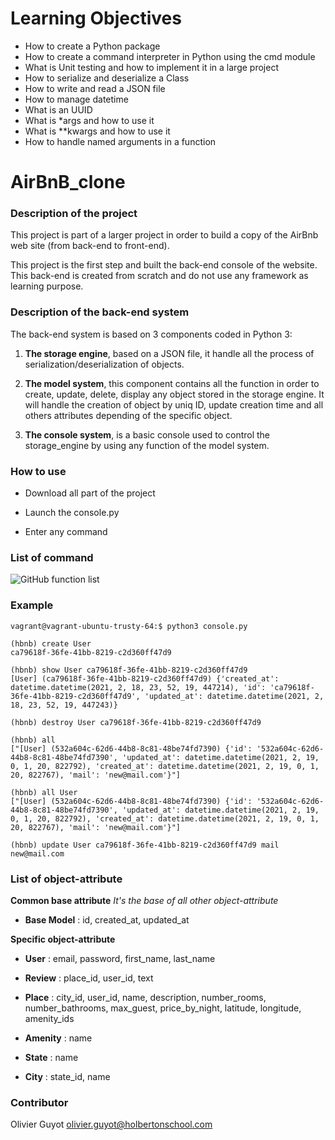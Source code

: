 # Learning Objectives
* How to create a Python package
* How to create a command interpreter in Python using the cmd</code> module
* What is Unit testing and how to implement it in a large project
* How to serialize and deserialize a Class
* How to write and read a JSON file
* How to manage datetime
* What is an UUID
* What is *args and how to use it
* What is **kwargs and how to use it
* How to handle named arguments in a function

# AirBnB_clone

### Description of the project

This project is part of a larger project in order to build a copy of the AirBnb web site (from back-end to front-end).

This project is the first step and built the back-end console of the website. This back-end is created from scratch and do not use any framework as learning purpose.

### Description of the back-end system
The back-end system is based on 3 components coded in Python 3:

1. **The storage engine**, based on a JSON file, it handle all the process of serialization/deserialization of objects.

2. **The model system**, this component contains all the function in order to create, update, delete, display any object stored in the storage engine. 
It will handle the creation of object by uniq ID, update creation time and all others attributes depending of the specific object.

3. **The console system**, is a basic console used to control the storage_engine by using any function of the model system.

### How to use
* Download all part of the project

* Launch the console.py

* Enter any command

### List of command
![GitHub function list](/img/Function_list.png)
 
### Example
```
vagrant@vagrant-ubuntu-trusty-64:$ python3 console.py

(hbnb) create User
ca79618f-36fe-41bb-8219-c2d360ff47d9

(hbnb) show User ca79618f-36fe-41bb-8219-c2d360ff47d9
[User] (ca79618f-36fe-41bb-8219-c2d360ff47d9) {'created_at': datetime.datetime(2021, 2, 18, 23, 52, 19, 447214), 'id': 'ca79618f-36fe-41bb-8219-c2d360ff47d9', 'updated_at': datetime.datetime(2021, 2, 18, 23, 52, 19, 447243)}

(hbnb) destroy User ca79618f-36fe-41bb-8219-c2d360ff47d9

(hbnb) all
["[User] (532a604c-62d6-44b8-8c81-48be74fd7390) {'id': '532a604c-62d6-44b8-8c81-48be74fd7390', 'updated_at': datetime.datetime(2021, 2, 19, 0, 1, 20, 822792), 'created_at': datetime.datetime(2021, 2, 19, 0, 1, 20, 822767), 'mail': 'new@mail.com'}"]

(hbnb) all User
["[User] (532a604c-62d6-44b8-8c81-48be74fd7390) {'id': '532a604c-62d6-44b8-8c81-48be74fd7390', 'updated_at': datetime.datetime(2021, 2, 19, 0, 1, 20, 822792), 'created_at': datetime.datetime(2021, 2, 19, 0, 1, 20, 822767), 'mail': 'new@mail.com'}"]

(hbnb) update User ca79618f-36fe-41bb-8219-c2d360ff47d9 mail new@mail.com
```
### List of object-attribute

**Common base attribute** *It's the base of all other object-attribute*

* **Base Model** : id, created_at, updated_at

**Specific object-attribute**

* **User** : email, password, first_name, last_name

* **Review** : place_id, user_id, text

* **Place** : city_id, user_id, name, description, number_rooms, number_bathrooms, max_guest, price_by_night, latitude, longitude, amenity_ids

* **Amenity** : name

* **State** : name

* **City** : state_id, name

### Contributor
Olivier Guyot <olivier.guyot@holbertonschool.com>
